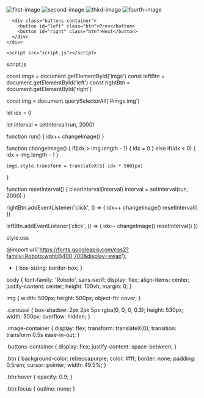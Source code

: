 <!DOCTYPE html>
<html lang="en">
  <head>
    <meta charset="UTF-8" />
    <meta name="viewport" content="width=device-width, initial-scale=1.0" />
    <link rel="stylesheet" href="style.css" />
    <title>Image Carousel</title>
  </head>
  <body>
    <div class="carousel">
      <div class="image-container" id="imgs">
        <img src="https://images.unsplash.com/photo-1599394022918-6c2776530abb?ixlib=rb-1.2.1&ixid=eyJhcHBfaWQiOjEyMDd9&auto=format&fit=crop&w=1458&q=80"
       alt="first-image"
       />
    <img
       src="https://images.unsplash.com/photo-1593642632559-0c6d3fc62b89?ixlib=rb-1.2.1&ixid=eyJhcHBfaWQiOjEyMDd9&auto=format&fit=crop&w=1500&q=80"
       alt="second-image"
       />
    <img
       src="https://images.unsplash.com/photo-1599423300746-b62533397364?ixlib=rb-1.2.1&ixid=eyJhcHBfaWQiOjEyMDd9&auto=format&fit=crop&w=1500&q=80"
       alt="third-image"
       />
    <img
       src="https://images.unsplash.com/photo-1599561046251-bfb9465b4c44?ixlib=rb-1.2.1&ixid=eyJhcHBfaWQiOjEyMDd9&auto=format&fit=crop&w=1492&q=80"
       alt="fourth-image"
       />
      </div>

      <div class="buttons-container">
        <button id="left" class="btn">Prev</button>
        <button id="right" class="btn">Next</button>
      </div>
    </div>

    <script src="script.js"></script>
  </body>
</html>

script.js

const imgs = document.getElementById('imgs')
const leftBtn = document.getElementById('left')
const rightBtn = document.getElementById('right')

const img = document.querySelectorAll('#imgs img')

let idx = 0

let interval = setInterval(run, 2000)

function run() {
    idx++
    changeImage()
}

function changeImage() {
    if(idx > img.length - 1) {
        idx = 0
    } else if(idx < 0) {
        idx = img.length - 1
    }

    imgs.style.transform = translateX(${-idx * 500}px)
}

function resetInterval() {
    clearInterval(interval)
    interval = setInterval(run, 2000)
}

rightBtn.addEventListener('click', () => {
    idx++
    changeImage()
    resetInterval()
})

leftBtn.addEventListener('click', () => {
    idx--
    changeImage()
    resetInterval()
})



style.css

@import url('https://fonts.googleapis.com/css2?family=Roboto:wght@400;700&display=swap');

* {
  box-sizing: border-box;
}

body {
  font-family: 'Roboto', sans-serif;
  display: flex;
  align-items: center;
  justify-content: center;
  height: 100vh;
  margin: 0;
}

img {
  width: 500px;
  height: 500px;
  object-fit: cover;
}

.carousel {
  box-shadow: 2px 2px 5px rgba(0, 0, 0, 0.3);
  height: 530px;
  width: 500px;
  overflow: hidden;
}

.image-container {
  display: flex;
  transform: translateX(0);
  transition: transform 0.5s ease-in-out;
}

.buttons-container {
  display: flex;
  justify-content: space-between;
}

.btn {
  background-color: rebeccapurple;
  color: #fff;
  border: none;
  padding: 0.5rem;
  cursor: pointer;
  width: 49.5%;
}

.btn:hover {
  opacity: 0.9;
}

.btn:focus {
  outline: none;
}
